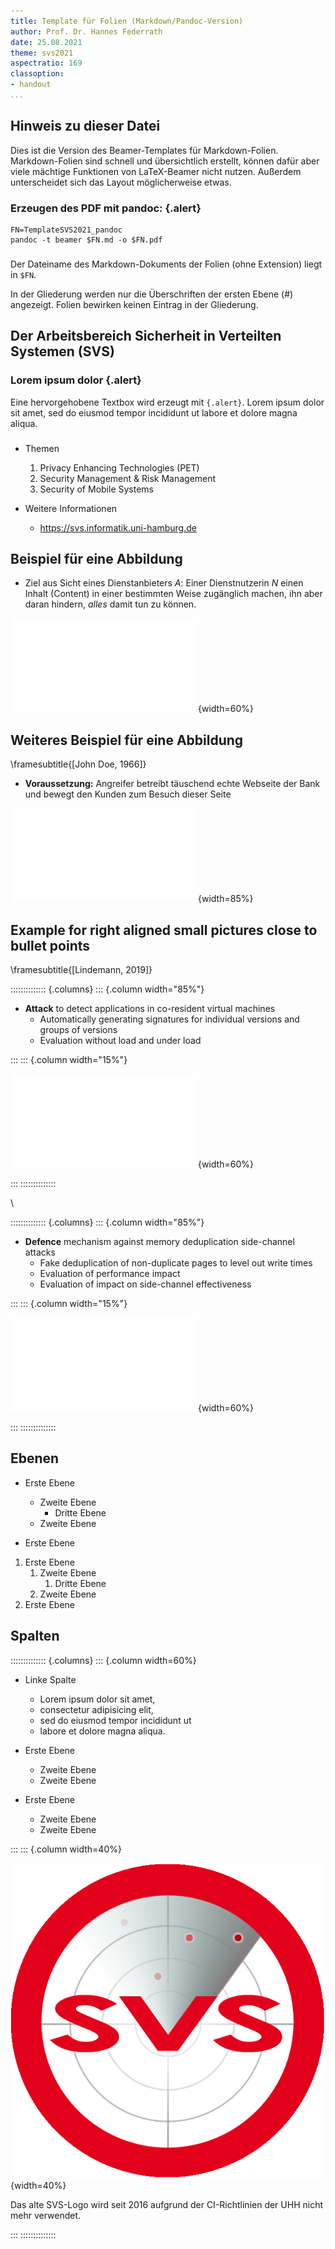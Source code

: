 ```yaml
---
title: Template für Folien (Markdown/Pandoc-Version)
author: Prof. Dr. Hannes Federrath
date: 25.08.2021
theme: svs2021
aspectratio: 169
classoption:
- handout
...
```




## Hinweis zu dieser Datei

Dies ist die Version des Beamer-Templates für Markdown-Folien. Markdown-Folien sind schnell und übersichtlich erstellt, können dafür aber viele mächtige Funktionen von LaTeX-Beamer nicht nutzen. Außerdem unterscheidet sich das Layout möglicherweise etwas. 

### Erzeugen des PDF mit pandoc: {.alert}

	FN=TemplateSVS2021_pandoc
	pandoc -t beamer $FN.md -o $FN.pdf

### 

Der Dateiname des Markdown-Dokuments der Folien (ohne Extension) liegt in `$FN`.

In der Gliederung werden nur die Überschriften der ersten Ebene (#) angezeigt. Folien bewirken keinen Eintrag in der Gliederung.



## Der Arbeitsbereich Sicherheit in Verteilten Systemen (SVS)

### Lorem ipsum dolor {.alert}

Eine hervorgehobene Textbox wird erzeugt mit `{.alert}`. Lorem ipsum dolor sit amet, sed do eiusmod tempor incididunt ut labore et dolore magna aliqua.

### 

* Themen
  1. Privacy Enhancing Technologies (PET)
  2. Security Management & Risk Management
  3. Security of Mobile Systems

* Weitere Informationen
  - https://svs.informatik.uni-hamburg.de



## Beispiel für eine Abbildung

* Ziel aus Sicht eines Dienstanbieters *A*: Einer Dienstnutzerin *N* einen Inhalt (Content) in einer bestimmten Weise zugänglich machen, ihn aber daran hindern, *alles* damit tun zu können.

![Abb](../pic/Abb1.pdf){width=60%}



## Weiteres Beispiel für eine Abbildung
\framesubtitle{[John Doe, 1966]}

* **Voraussetzung:** Angreifer betreibt täuschend echte Webseite der Bank und bewegt den Kunden zum Besuch dieser Seite

![Phishing](../pic/Abb2.pdf){width=85%}



## Example for right aligned small pictures close to bullet points
\framesubtitle{[Lindemann, 2019]}

:::::::::::::: {.columns}
::: {.column width="85%"}

* **Attack** to detect applications in co-resident virtual machines 
  - Automatically generating signatures for individual versions and groups of versions
  - Evaluation without load and under load

:::
::: {.column width="15%"}

![](../pic/sword.pdf){width=60%}

:::
::::::::::::::

\ 

:::::::::::::: {.columns}
::: {.column width="85%"}

* **Defence** mechanism against memory deduplication side-channel attacks
  - Fake deduplication of non-duplicate pages to level out write times
  - Evaluation of performance impact
  - Evaluation of impact on side-channel effectiveness

:::
::: {.column width="15%"}

![](../pic/shield.pdf){width=60%}

:::
::::::::::::::



## Ebenen

* Erste Ebene
  - Zweite Ebene
    - Dritte Ebene
  - Zweite Ebene

* Erste Ebene

1. Erste Ebene
   1. Zweite Ebene
      1. Dritte Ebene
   2. Zweite Ebene
2. Erste Ebene



## Spalten

:::::::::::::: {.columns}
::: {.column width=60%}

* Linke Spalte
  - Lorem ipsum dolor sit amet, 
  - consectetur adipisicing elit, 
  - sed do eiusmod tempor incididunt ut 
  - labore et dolore magna aliqua. 

* Erste Ebene
  - Zweite Ebene
  - Zweite Ebene

* Erste Ebene
  - Zweite Ebene
  - Zweite Ebene

:::
::: {.column width=40%}

![Altes SVS-Logo](../pic/svs_logo_uhhred.png){width=40%}

Das alte SVS-Logo wird seit 2016 aufgrund der CI-Richtlinien der UHH nicht mehr verwendet.

:::
::::::::::::::

